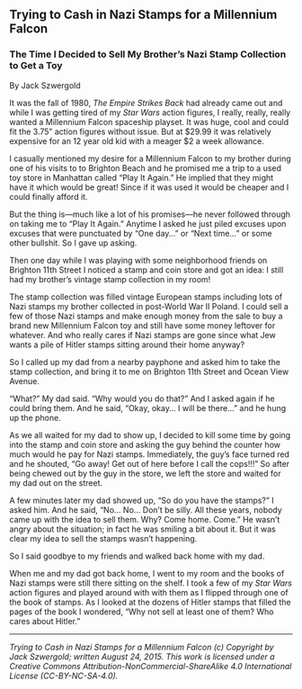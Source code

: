 ## Trying to Cash in Nazi Stamps for a Millennium Falcon
### The Time I Decided to Sell My Brother’s Nazi Stamp Collection to Get a Toy

By Jack Szwergold

It was the fall of 1980, *The Empire Strikes Back* had already came out and while I was getting tired of my *Star Wars* action figures, I really, really, really wanted a Millennium Falcon spaceship playset. It was huge, cool and could fit the 3.75” action figures without issue. But at $29.99 it was relatively expensive for an 12 year old kid with a meager $2 a week allowance.

I casually mentioned my desire for a Millennium Falcon to my brother during one of his visits to to Brighton Beach and he promised me a trip to a used toy store in Manhattan called “Play It Again.” He implied that they might have it which would be great! Since if it was used it would be cheaper and I could finally afford it.

But the thing is—much like a lot of his promises—he never followed through on taking me to “Play It Again.” Anytime I asked he just piled excuses upon excuses that were punctuated by “One day…” or “Next time…” or some other bullshit. So I gave up asking.

Then one day while I was playing with some neighborhood friends on Brighton 11th Street I noticed a stamp and coin store and got an idea: I still had my brother’s vintage stamp collection in my room!

The stamp collection was filled vintage European stamps including lots of Nazi stamps my brother collected in post-World War II Poland. I could sell a few of those Nazi stamps and make enough money from the sale to buy a brand new Millennium Falcon toy and still have some money leftover for whatever. And who really cares if Nazi stamps are gone since what Jew wants a pile of Hitler stamps sitting around their home anyway?

So I called up my dad from a nearby payphone and asked him to take the stamp collection, and bring it to me on Brighton 11th Street and Ocean View Avenue.

“What?” My dad said. “Why would you do that?” And I asked again if he could bring them. And he said, “Okay, okay… I will be there…” and he hung up the phone.

As we all waited for my dad to show up, I decided to kill some time by going into the stamp and coin store and  asking the guy behind the counter how much would he pay for Nazi stamps. Immediately, the guy’s face turned red and he shouted, “Go away! Get out of here before I call the cops!!!” So after being chewed out by the guy in the store, we left the store and waited for my dad out on the street.

A few minutes later my dad showed up, “So do you have the stamps?” I asked him. And he said, “No… No… Don’t be silly. All these years, nobody came up with the idea to sell them. Why? Come home. Come.” He wasn’t angry about the situation; in fact he was smiling a bit about it. But it was clear my idea to sell the stamps wasn’t happening.

So I said goodbye to my friends and walked back home with my dad.

When me and my dad got back home, I went to my room and the books of Nazi stamps were still there sitting on the shelf. I took a few of my *Star Wars* action figures and played around with with them as I flipped through one of the book of stamps. As I looked at the dozens of Hitler stamps that filled the pages  of the book I wondered, “Why not sell at least one of them? Who cares about Hitler.”

***

*Trying to Cash in Nazi Stamps for a Millennium Falcon (c) Copyright by Jack Szwergold; written August 24, 2015. This work is licensed under a Creative Commons Attribution-NonCommercial-ShareAlike 4.0 International License (CC-BY-NC-SA-4.0).*
